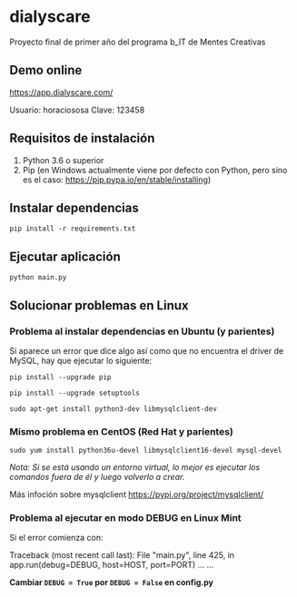 # dialyscare

Proyecto final de primer año del programa b_IT de Mentes Creativas

## Demo online

https://app.dialyscare.com/

Usuario: horaciososa
Clave: 123458

## Requisitos de instalación

1. Python 3.6 o superior
2. Pip (en Windows actualmente viene por defecto con Python, pero sino es el caso: https://pip.pypa.io/en/stable/installing)


## Instalar dependencias

~~~~
pip install -r requirements.txt
~~~~

## Ejecutar aplicación

~~~~
python main.py
~~~~

## Solucionar problemas en Linux

### Problema al instalar dependencias en Ubuntu (y parientes)

Si aparece un error que dice algo así como que no encuentra el driver de MySQL, hay que ejecutar lo siguiente:

~~~~
pip install --upgrade pip
~~~~

~~~~
pip install --upgrade setuptools
~~~~

~~~~
sudo apt-get install python3-dev libmysqlclient-dev
~~~~

### Mismo problema en CentOS (Red Hat y parientes)

~~~~
sudo yum install python36u-devel libmysqlclient16-devel mysql-devel
~~~~

*Nota: Si se está usando un entorno virtual, lo mejor es ejecutar los comandos fuera de él y luego volverlo a crear.*

Más infoción sobre mysqlclient https://pypi.org/project/mysqlclient/

### Problema al ejecutar en modo DEBUG en Linux Mint

Si el error comienza con:

Traceback (most recent call last):
  File "main.py", line 425, in <module>
    app.run(debug=DEBUG, host=HOST, port=PORT)
  ...
  ...

**Cambiar `DEBUG = True` por `DEBUG = False` en config.py**
